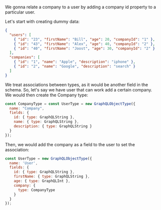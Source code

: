 We gonna relate a company to a user by adding a company id property to a particular user.

Let's start with creating dummy data:
```json
{
  "users": [
    { "id": "23", "firstName": "Bill", "age": 20, "companyId": "1" },
    { "id": "43", "firstName": "Alex", "age": 40, "companyId": "2" },
    { "id": "40", "firstName": "Joost", "age": 30, "companyId": "2" }
  ],
  "companies": [
    { "id": "1", "name": "Apple", "description": "iphone" },
    { "id": "2", "name": "Google", "description": "search" }
  ]
}
```
We treat associations between types, as it would be another field in the schema. So, let's say we have user that can work add a certain company. We would then create the Company type:
```js
const CompanyType = const UserType = new GraphQLObjectType({
  name: "Company",
  fields: {
    id: { type: GraphQLString },
    name: { type: GraphQLString },
    description: { type: GraphQLString }
  }
});
```
Then, we would add the company as a field to the user to set the association:  

```js
const UserType = new GraphQLObjectType({
  name: 'User',
  fields: {
    id: { type: GraphQLString },
    firstName: { type: GraphQLString },
    age: { type: GraphQLInt },
    company: {
      type: CompanyType
    }
  }
});
```
